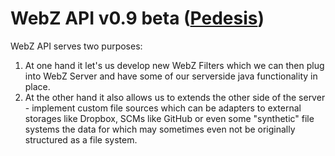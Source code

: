 # WebZ API v0.9 beta ([Pedesis](https://www.pinterest.com/teremterem/pedesis-from-ancient-greek-a-leaping/))

WebZ API serves two purposes:
1) At one hand it let's us develop new WebZ Filters which we can then plug into WebZ Server and have some of our serverside java functionality in place.
2) At the other hand it also allows us to extends the other side of the server - implement custom file sources which can be adapters to external storages like Dropbox, SCMs like GitHub or even some "synthetic" file systems the data for which may sometimes even not be originally structured as a file system.
